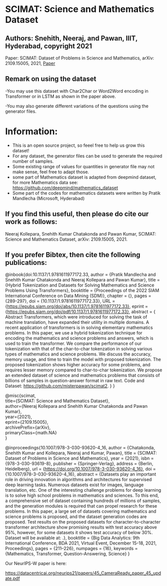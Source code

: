 # SCIMAT: Science and Mathematics Dataset

## Authors: Snehith, Neeraj, and Pawan, IIIT, Hyderabad, copyright 2021

Paper: SCIMAT: Dataset of Problems in Science and Mathematics, arXiv: 2109.15005, 2021, [Paper](https://arxiv.org/abs/2109.15005)

## Remark on using the dataset

-You may use this dataset with Char2Char or Word2Word encoding in Transformer or in LSTM as shown in the paper above.

-You may also generate different variations of the questions using the generator files.

# Information: 
- This is an open source project, so feeel free to help us grow this dataset!
- For any dataset, the generator files can be used to generate the required number of samples.
- Some existing range of values for quantities in generator file may not make sense, feel free to adapt those.
- some part of Mathematics dataset is adapted from deepmind dataset, for more Mathematics data see: https://github.com/deepmind/mathematics_dataset
- Some part of the codes for mathematics datasets were written by Pratik Mandlecha (Microsoft, Hyderabad)

## If you find this useful, then please do cite our work as follows:

Neeraj Kollepara, Snehith Kumar Chatakonda and Pawan Kumar, SCIMAT: Science and Mathematics Dataset, arXiv: 2109.15005, 2021.

## If you prefer Bibtex, then cite the following publications:

@inbook{doi:10.1137/1.9781611977172.33,
author = {Pratik Mandlecha and Snehith Kumar Chatakonda and Neeraj Kollepara and Pawan Kumar},
title = {Hybrid Tokenization and Datasets for Solving Mathematics and Science Problems Using Transformers},
booktitle = {Proceedings of the 2022 SIAM International Conference on Data Mining (SDM)},
chapter = {},
pages = {289-297},
doi = {10.1137/1.9781611977172.33},
URL = {https://epubs.siam.org/doi/abs/10.1137/1.9781611977172.33},
eprint = {https://epubs.siam.org/doi/pdf/10.1137/1.9781611977172.33},
abstract = { Abstract Transformers, which were introduced for solving the task of machine translation, have expanded their utility in multiple domains. A recent application of transformers is in solving elementary mathematics problems. In this paper, we use a hybrid tokenization technique for encoding the mathematics and science problems and answers, which is used to train the transformer. We compare the performance of our tokenization with that of the char-to-char tokenzation in solving various types of mathematics and science problems. We discuss the accuracy, memory usage, and time to train the model with proposed tokenization. The proposed tokenization shows higher accuracy for some problems, and requires lesser memory compared to char-to-char tokenization. We propose an extended dataset of science and mathematics problems that consists of billions of samples in question-answer format in raw text. Code and Dataset: https://github.com/misterpawan/scimat2. }
}

@misc{scimat,      
title={SCIMAT: Science and Mathematics Dataset},     
author={Neeraj Kollepara and Snehith Kumar Chatakonda and Pawan Kumar},      
year={2021},      
eprint={2109.15005},      
archivePrefix={arXiv},      
primaryClass={math.NA}      
}

@inproceedings{10.1007/978-3-030-93620-4_16,
author = {Chatakonda, Snehith Kumar and Kollepara, Neeraj and Kumar, Pawan},
title = {SCIMAT: Dataset of Problems in Science and Mathematics},
year = {2021},
isbn = {978-3-030-93619-8},
publisher = {Springer-Verlag},
address = {Berlin, Heidelberg},
url = {https://doi.org/10.1007/978-3-030-93620-4_16},
doi = {10.1007/978-3-030-93620-4_16},
abstract = {Datasets play an important role in driving innovation in algorithms and architectures for supervised deep learning tasks. Numerous datasets exist for images, language translation, etc. One of the interesting challenge problems for deep learning is to solve high school problems in mathematics and sciences. To this end, a comprehensive set of dataset containing hundreds of millions of samples, and the generation modules is required that can propel research for these problems. In this paper, a large set of datasets covering mathematics and science problems is proposed, and the dataset generation codes are proposed. Test results on the proposed datasets for character-to-character transformer architecture show promising results with test accuracy above 95%, however, for some datasets it shows test accuracy of below 30%. Dataset will be available at: .},
booktitle = {Big Data Analytics: 9th International Conference, BDA 2021, Virtual Event, December 15-18, 2021, Proceedings},
pages = {211–226},
numpages = {16},
keywords = {Mathematics, Transformer, Question-Answering, Science}
}

Our NeurIPS-W paper is here:

https://datacentricai.org/neurips21/papers/45_CameraReady_paper_45_update.pdf
